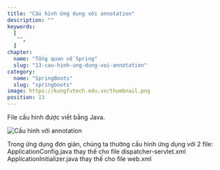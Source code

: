 ```yaml
---
title: "Cấu hình ứng dụng với annotation"
description: ""
keywords:
  [
   "",
  ]
chapter:
  name: "Tổng quan về Spring"
  slug: "13-cau-hinh-ung-dung-voi-annotation"
category:
  name: "SpringBoots"
  slug: "springboots"
image: https://kungfutech.edu.vn/thumbnail.png
position: 13
---
```

File cấu hình được viết bằng Java.

![Cấu hình với annotation](https://1.bp.blogspot.com/--eznRAejmeU/Xg7OMuaI7sI/AAAAAAAAAcM/Sar8unNRwV0Asztxv8B7I-YWoZj3PBY5gCLcBGAsYHQ/s400/Screen%2BShot%2B2020-01-03%2Bat%2B12.12.29%2BPM.png)

Trong ứng dụng đơn giản, chúng ta thường cấu hình ứng dụng với 2 file:
ApplicationConfig.java thay thế cho file dispatcher-servlet.xml
ApplicationInitializer.java thay thế cho file web.xml
